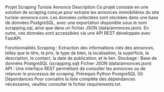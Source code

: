 Projet Scraping Tunisie Annonce
Description
Ce projet consiste en une solution de scraping conçue pour extraire les annonces immobilières du site tunisie-annonce.com. Les données collectées sont stockées dans une base de données PostgreSQL, avec une exportation disponible sous le nom scrapping.sql, ainsi que dans un fichier JSON (data/annonces.json). En outre, ces données sont accessibles via une API REST développée avec FastAPI.

Fonctionnalités
Scraping : Extraction des informations clés des annonces, telles que le titre, le prix, le type de bien, la localisation, la superficie, la description, le contact, la date de publication, et le lien.
Stockage :
Base de données PostgreSQL (scrapping.sql)
Fichier JSON (data/annonces.json)
API : Une interface REST permettant de consulter les annonces ou de relancer le processus de scraping.
Prérequis
Python
PostgreSQL
Git
Dépendances
Pour connaître la liste complète des dépendances nécessaires, veuillez consulter le fichier requirements.txt.